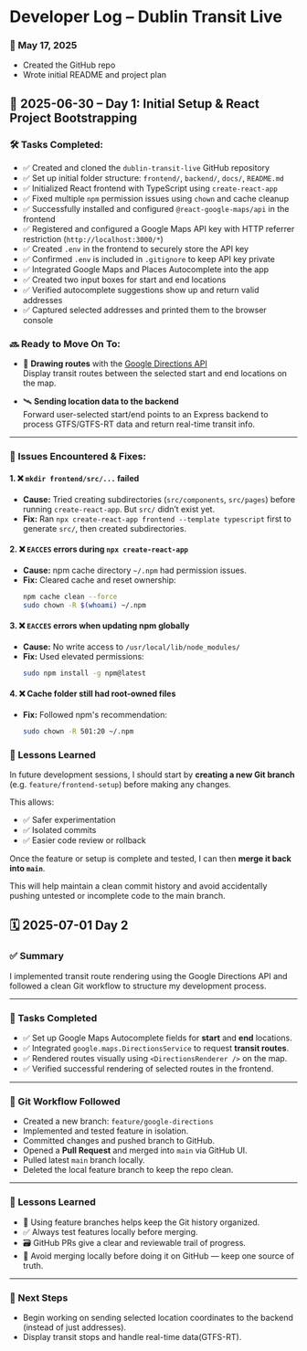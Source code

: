 # Developer Log – Dublin Transit Live

### 📅 May 17, 2025
- Created the GitHub repo
- Wrote initial README and project plan

## 📅 2025-06-30 – Day 1: Initial Setup & React Project Bootstrapping

### 🛠 Tasks Completed:
- ✅ Created and cloned the `dublin-transit-live` GitHub repository
- ✅ Set up initial folder structure: `frontend/`, `backend/`, `docs/`, `README.md`
- ✅ Initialized React frontend with TypeScript using `create-react-app`
- ✅ Fixed multiple `npm` permission issues using `chown` and cache cleanup
- ✅ Successfully installed and configured `@react-google-maps/api` in the frontend
- ✅ Registered and configured a Google Maps API key with HTTP referrer restriction (`http://localhost:3000/*`)
- ✅ Created `.env` in the frontend to securely store the API key
- ✅ Confirmed `.env` is included in `.gitignore` to keep API key private
- ✅ Integrated Google Maps and Places Autocomplete into the app
- ✅ Created two input boxes for start and end locations
- ✅ Verified autocomplete suggestions show up and return valid addresses
- ✅ Captured selected addresses and printed them to the browser console

### 🔜 Ready to Move On To:

- 🧭 **Drawing routes** with the [Google Directions API](https://developers.google.com/maps/documentation/directions/start)  
  Display transit routes between the selected start and end locations on the map.

- 🛰️ **Sending location data to the backend**  
  Forward user-selected start/end points to an Express backend to process GTFS/GTFS-RT data and return real-time transit info.


---

### 🐞 Issues Encountered & Fixes:

#### 1. ❌ `mkdir frontend/src/...` failed
- **Cause:** Tried creating subdirectories (`src/components`, `src/pages`) before running `create-react-app`. But `src/` didn’t exist yet.
- **Fix:** Ran `npx create-react-app frontend --template typescript` first to generate `src/`, then created subdirectories.

#### 2. ❌ `EACCES` errors during `npx create-react-app`
- **Cause:** npm cache directory `~/.npm` had permission issues.
- **Fix:** Cleared cache and reset ownership:
  ```bash
  npm cache clean --force
  sudo chown -R $(whoami) ~/.npm
  ````
#### 3. ❌ `EACCES` errors when updating npm globally
- **Cause:** No write access to `/usr/local/lib/node_modules/`
- **Fix:** Used elevated permissions:
  ```bash
  sudo npm install -g npm@latest
  ```
#### 4. ❌ Cache folder still had root-owned files
- **Fix:** Followed npm's recommendation:
  ```bash
  sudo chown -R 501:20 ~/.npm
  ```

### 🧠 Lessons Learned

In future development sessions, I should start by **creating a new Git branch** (e.g. `feature/frontend-setup`) before making any changes.

This allows:

- ✅ Safer experimentation  
- ✅ Isolated commits  
- ✅ Easier code review or rollback  

Once the feature or setup is complete and tested, I can then **merge it back into `main`**.

This will help maintain a clean commit history and avoid accidentally pushing untested or incomplete code to the main branch.

## 🗓️ 2025-07-01 Day 2

### ✅ Summary
I implemented transit route rendering using the Google Directions API and followed a clean Git workflow to structure my development process.

---

### 🔧 Tasks Completed
- ✅ Set up Google Maps Autocomplete fields for **start** and **end** locations.
- ✅ Integrated `google.maps.DirectionsService` to request **transit routes**.
- ✅ Rendered routes visually using `<DirectionsRenderer />` on the map.
- ✅ Verified successful rendering of selected routes in the frontend.

---

### 🌱 Git Workflow Followed
- Created a new branch: `feature/google-directions`
- Implemented and tested feature in isolation.
- Committed changes and pushed branch to GitHub.
- Opened a **Pull Request** and merged into `main` via GitHub UI.
- Pulled latest `main` branch locally.
- Deleted the local feature branch to keep the repo clean.

---

### 🧠 Lessons Learned
- 🔀 Using feature branches helps keep the Git history organized.
- ✅ Always test features locally before merging.
- 🗃️ GitHub PRs give a clear and reviewable trail of progress.
- 🚫 Avoid merging locally before doing it on GitHub — keep one source of truth.

---

### 📍 Next Steps
- Begin working on sending selected location coordinates to the backend (instead of just addresses).
- Display transit stops and handle real-time data(GTFS-RT).
